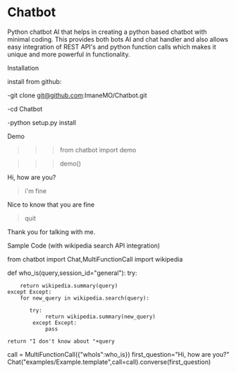 # Chatbot
Python chatbot AI that helps in creating a python based chatbot with minimal coding. This provides both bots AI and chat handler and also allows easy integration of REST API's and python function calls which makes it unique and more powerful in functionality.

Installation

install from github:

-git clone git@github.com:ImaneMO/Chatbot.git

-cd Chatbot

-python setup.py install

Demo

>>> from chatbot import demo

>>> demo()

Hi, how are you?

> i'm fine

Nice to know that you are fine

> quit

Thank you for talking with me.

>>> 

Sample Code (with wikipedia search API integration)

from chatbot import Chat,MultiFunctionCall
import wikipedia

def who_is(query,session_id="general"):
    try:
    
        return wikipedia.summary(query)
    except Except:
        for new_query in wikipedia.search(query):
           
           try:
                return wikipedia.summary(new_query)
            except Except:
                pass
    
    return "I don't know about "+query
        
call = MultiFunctionCall({"whoIs":who_is})
first_question="Hi, how are you?"
Chat("examples/Example.template",call=call).converse(first_question)

